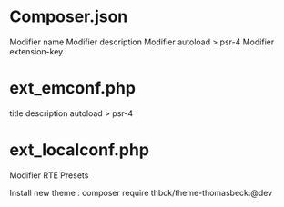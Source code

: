# Composer.json

Modifier name
Modifier description
Modifier autoload > psr-4
Modifier extension-key

# ext_emconf.php
title
description
autoload > psr-4

# ext_localconf.php
Modifier RTE Presets


Install new theme : composer require thbck/theme-thomasbeck:@dev
